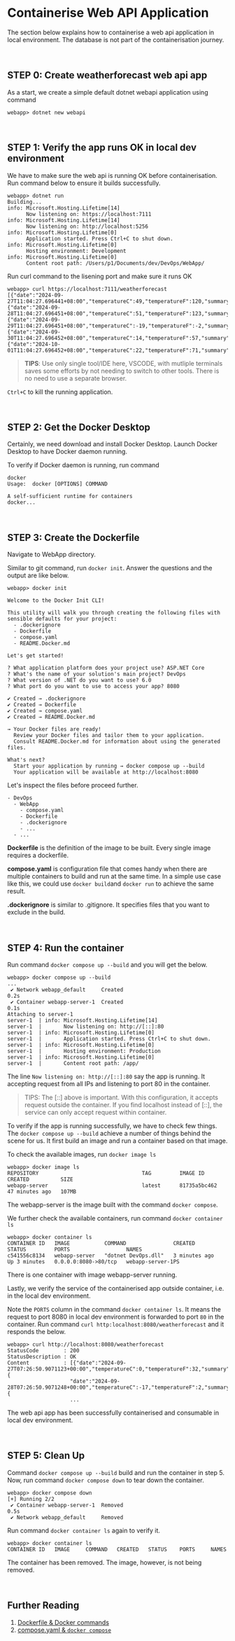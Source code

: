 # Containerise Web API Application

The section below explains how to containerise a web api application in local environment. The database is not part of the containerisation journey.

&nbsp;

## STEP 0: Create weatherforecast web api app

As a start, we create a simple default dotnet webapi application using command

```
webapp> dotnet new webapi
```

&nbsp;

## STEP 1: Verify the app runs OK in local dev environment

We have to make sure the web api is running OK before containerisation. Run command below to ensure it builds successfully.

```
webapp> dotnet run
Building...
info: Microsoft.Hosting.Lifetime[14]
      Now listening on: https://localhost:7111
info: Microsoft.Hosting.Lifetime[14]
      Now listening on: http://localhost:5256
info: Microsoft.Hosting.Lifetime[0]
      Application started. Press Ctrl+C to shut down.
info: Microsoft.Hosting.Lifetime[0]
      Hosting environment: Development
info: Microsoft.Hosting.Lifetime[0]
      Content root path: /Users/p1/Documents/dev/DevOps/WebApp/
```

Run curl command to the lisening port and make sure it runs OK

```
webapp> curl https://localhost:7111/weatherforecast
[{"date":"2024-09-27T11:04:27.696441+08:00","temperatureC":49,"temperatureF":120,"summary":"Cool"},{"date":"2024-09-28T11:04:27.696451+08:00","temperatureC":51,"temperatureF":123,"summary":"Scorching"},{"date":"2024-09-29T11:04:27.696451+08:00","temperatureC":-19,"temperatureF":-2,"summary":"Cool"},{"date":"2024-09-30T11:04:27.696452+08:00","temperatureC":14,"temperatureF":57,"summary":"Cool"},{"date":"2024-10-01T11:04:27.696452+08:00","temperatureC":22,"temperatureF":71,"summary":"Freezing"}]
```

> **TIPS**: Use only single tool/IDE here, VSCODE, with mutliple terminals saves some efforts by not needing to switch to other tools. There is no need to use a separate browser.

`Ctrl+C` to kill the running application.

&nbsp;

## STEP 2: Get the Docker Desktop

Certainly, we need download and install Docker Desktop. Launch Docker Desktop to have Docker daemon running.

To verify if Docker daemon is running, run command

```
docker 
Usage:  docker [OPTIONS] COMMAND

A self-sufficient runtime for containers
docker...
```

&nbsp;

## STEP 3: Create the Dockerfile

Navigate to WebApp directory.

Similar to git command, run `docker init`. Answer the questions and the output are like below.

```
webapp> docker init

Welcome to the Docker Init CLI!

This utility will walk you through creating the following files with sensible defaults for your project:
  - .dockerignore
  - Dockerfile
  - compose.yaml
  - README.Docker.md

Let's get started!

? What application platform does your project use? ASP.NET Core
? What's the name of your solution's main project? DevOps
? What version of .NET do you want to use? 6.0
? What port do you want to use to access your app? 8080

✔ Created → .dockerignore
✔ Created → Dockerfile
✔ Created → compose.yaml
✔ Created → README.Docker.md

→ Your Docker files are ready!
  Review your Docker files and tailor them to your application.
  Consult README.Docker.md for information about using the generated files.

What's next?
  Start your application by running → docker compose up --build
  Your application will be available at http://localhost:8080
```

Let's inspect the files before proceed further.

```
- DevOps
  - WebApp
    - compose.yaml
    - Dockerfile
    - .dockerignore
    - ...
  - ...
```

**Dockerfile** is the definition of the image to be built. Every single image requires a dockerfile.

**compose.yaml** is configuration file that comes handy when there are multiple containers to build and run at the same time. In a simple use case like this, we could use `docker build`and `docker run` to achieve the same result.

**.dockerignore** is similar to .gitignore. It specifies files that you want to exclude in the build.

&nbsp;

## STEP 4: Run the container

Run command `docker compose up --build` and you will get the below.

```
webapp> docker compose up --build
...
 ✔ Network webapp_default     Created                                                0.2s
 ✔ Container webapp-server-1  Created                                                0.1s
Attaching to server-1
server-1  | info: Microsoft.Hosting.Lifetime[14]
server-1  |       Now listening on: http://[::]:80
server-1  | info: Microsoft.Hosting.Lifetime[0]
server-1  |       Application started. Press Ctrl+C to shut down.
server-1  | info: Microsoft.Hosting.Lifetime[0]
server-1  |       Hosting environment: Production
server-1  | info: Microsoft.Hosting.Lifetime[0]
server-1  |       Content root path: /app/
```

The line `Now listening on: http://[::]:80` say the app is running. It accepting request from all IPs and listening to port 80 in the container.

> TIPS: The [::] above is important. With this configuration, it accepts request outside the container. If you find localhost instead of [::], the service can only accept request within container.

To verify if the app is running successfully, we have to check few things. The `docker compose up --build` achieve a number of things behind the scene for us. It first build an image and run a container based on that image.

To check the available images, run `docker image ls`

```
webapp> docker image ls
REPOSITORY                                 TAG         IMAGE ID       CREATED          SIZE
webapp-server                              latest      81735a5bc462   47 minutes ago   107MB
```

The webapp-server is the image built with the command `docker compose`.

We further check the available containers, run command `docker container ls`

```
webapp> docker container ls
CONTAINER ID   IMAGE           COMMAND               CREATED         STATUS         PORTS                  NAMES
c541556c8134   webapp-server   "dotnet DevOps.dll"   3 minutes ago   Up 3 minutes   0.0.0.0:8080->80/tcp   webapp-server-1PS 
```

There is one container with image webapp-server running.

Lastly, we verify the service of the containerised app outside container, i.e. in the local dev environment.

Note the `PORTS` column in the command `docker container ls`. It means the request to port 8080 in local dev environment is forwarded to port `80` in the container. Run command `curl http:localhost:8080/weatherforecast` and it responds the below.

```
webapp> curl http://localhost:8080/weatherforecast
StatusCode        : 200
StatusDescription : OK
Content           : [{"date":"2024-09-27T07:26:50.9071123+00:00","temperatureC":0,"temperatureF":32,"summary":"Balmy"},{ 
                    "date":"2024-09-28T07:26:50.9071248+00:00","temperatureC":-17,"temperatureF":2,"summary":"Chilly"},{ 
                    ...
```

The web api app has been successfully containerised and consumable in local dev environment.

&nbsp;

## STEP 5: Clean Up

Command `docker compose up --build` build and run the container in step 5. Now, run command `docker compose down` to tear down the container.

```
webapp> docker compose down 
[+] Running 2/2
 ✔ Container webapp-server-1  Removed                                                                               0.5s 
 ✔ Network webapp_default     Removed
```

Run command `docker container ls` again to verify it.

```
webapp> docker container ls
CONTAINER ID   IMAGE     COMMAND   CREATED   STATUS    PORTS     NAMES
```

The container has been removed. The image, however, is not being removed.

&nbsp;

## Further Reading

1. [Dockerfile & Docker commands](./README.Dockerfile.md)
2. [compose.yaml & `docker compose`](./README.Compose.yaml)

